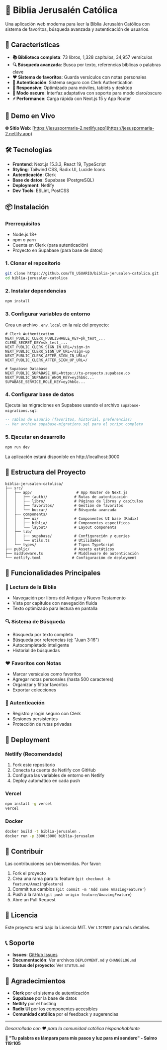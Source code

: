 # 📖 Biblia Jerusalén Católica

Una aplicación web moderna para leer la Biblia Jerusalén Católica con sistema de favoritos, búsqueda avanzada y autenticación de usuarios.

## 🌟 Características

- **📚 Biblioteca completa**: 73 libros, 1,328 capítulos, 34,957 versículos
- **🔍 Búsqueda avanzada**: Busca por texto, referencias bíblicas o palabras clave
- **❤️ Sistema de favoritos**: Guarda versículos con notas personales
- **🔐 Autenticación**: Sistema seguro con Clerk Authentication
- **📱 Responsive**: Optimizado para móviles, tablets y desktop
- **🌙 Modo oscuro**: Interfaz adaptativa con soporte para modo claro/oscuro
- **⚡ Performance**: Carga rápida con Next.js 15 y App Router

## 🚀 Demo en Vivo

**🌐 Sitio Web**: [https://jesuspormaria-2.netlify.app](https://jesuspormaria-2.netlify.app)

## 🛠️ Tecnologías

- **Frontend**: Next.js 15.3.3, React 19, TypeScript
- **Styling**: Tailwind CSS, Radix UI, Lucide Icons
- **Autenticación**: Clerk
- **Base de datos**: Supabase (PostgreSQL)
- **Deployment**: Netlify
- **Dev Tools**: ESLint, PostCSS

## 📦 Instalación

### Prerrequisitos
- Node.js 18+ 
- npm o yarn
- Cuenta en Clerk (para autenticación)
- Proyecto en Supabase (para base de datos)

### 1. Clonar el repositorio
```bash
git clone https://github.com/TU_USUARIO/biblia-jerusalen-catolica.git
cd biblia-jerusalen-catolica
```

### 2. Instalar dependencias
```bash
npm install
```

### 3. Configurar variables de entorno
Crea un archivo `.env.local` en la raíz del proyecto:

```env
# Clerk Authentication
NEXT_PUBLIC_CLERK_PUBLISHABLE_KEY=pk_test_...
CLERK_SECRET_KEY=sk_test_...
NEXT_PUBLIC_CLERK_SIGN_IN_URL=/sign-in
NEXT_PUBLIC_CLERK_SIGN_UP_URL=/sign-up
NEXT_PUBLIC_CLERK_AFTER_SIGN_IN_URL=/
NEXT_PUBLIC_CLERK_AFTER_SIGN_UP_URL=/

# Supabase Database
NEXT_PUBLIC_SUPABASE_URL=https://tu-proyecto.supabase.co
NEXT_PUBLIC_SUPABASE_ANON_KEY=eyJhbGc...
SUPABASE_SERVICE_ROLE_KEY=eyJhbGc...
```

### 4. Configurar base de datos
Ejecuta las migraciones en Supabase usando el archivo `supabase-migrations.sql`:

```sql
-- Tablas de usuario (favoritos, historial, preferencias)
-- Ver archivo supabase-migrations.sql para el script completo
```

### 5. Ejecutar en desarrollo
```bash
npm run dev
```

La aplicación estará disponible en http://localhost:3000

## 📁 Estructura del Proyecto

```
biblia-jerusalen-catolica/
├── src/
│   ├── app/                    # App Router de Next.js
│   │   ├── (auth)/            # Rutas de autenticación
│   │   ├── libro/             # Páginas de libros y capítulos
│   │   ├── favoritos/         # Gestión de favoritos
│   │   └── buscar/            # Búsqueda avanzada
│   ├── components/
│   │   ├── ui/                # Componentes UI base (Radix)
│   │   ├── biblia/            # Componentes específicos
│   │   └── layout/            # Layout components
│   ├── lib/
│   │   ├── supabase/          # Configuración y queries
│   │   └── utils.ts           # Utilidades
│   └── types/                 # Tipos TypeScript
├── public/                    # Assets estáticos
├── middleware.ts              # Middleware de autenticación
└── netlify.toml              # Configuración de deployment
```

## 🎯 Funcionalidades Principales

### 📖 Lectura de la Biblia
- Navegación por libros del Antiguo y Nuevo Testamento
- Vista por capítulos con navegación fluida
- Texto optimizado para lectura en pantalla

### 🔍 Sistema de Búsqueda
- Búsqueda por texto completo
- Búsqueda por referencias (ej: "Juan 3:16")
- Autocompletado inteligente
- Historial de búsquedas

### ❤️ Favoritos con Notas
- Marcar versículos como favoritos
- Agregar notas personales (hasta 500 caracteres)
- Organizar y filtrar favoritos
- Exportar colecciones

### 🔐 Autenticación
- Registro y login seguro con Clerk
- Sesiones persistentes
- Protección de rutas privadas

## 🚀 Deployment

### Netlify (Recomendado)
1. Fork este repositorio
2. Conecta tu cuenta de Netlify con GitHub
3. Configura las variables de entorno en Netlify
4. Deploy automático en cada push

### Vercel
```bash
npm install -g vercel
vercel
```

### Docker
```bash
docker build -t biblia-jerusalen .
docker run -p 3000:3000 biblia-jerusalen
```

## 🤝 Contribuir

Las contribuciones son bienvenidas. Por favor:

1. Fork el proyecto
2. Crea una rama para tu feature (`git checkout -b feature/AmazingFeature`)
3. Commit tus cambios (`git commit -m 'Add some AmazingFeature'`)
4. Push a la rama (`git push origin feature/AmazingFeature`)
5. Abre un Pull Request

## 📄 Licencia

Este proyecto está bajo la Licencia MIT. Ver `LICENSE` para más detalles.

## 📞 Soporte

- **Issues**: [GitHub Issues](https://github.com/TU_USUARIO/biblia-jerusalen-catolica/issues)
- **Documentación**: Ver archivos `DEPLOYMENT.md` y `CHANGELOG.md`
- **Status del proyecto**: Ver `STATUS.md`

## 🙏 Agradecimientos

- **Clerk** por el sistema de autenticación
- **Supabase** por la base de datos
- **Netlify** por el hosting
- **Radix UI** por los componentes accesibles
- **Comunidad católica** por el feedback y sugerencias

---

*Desarrollado con ❤️ para la comunidad católica hispanohablante*

**📖 "Tu palabra es lámpara para mis pasos y luz para mi sendero" - Salmo 119:105**
